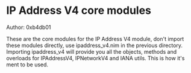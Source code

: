 # IP Address V4 core modules

Author: 0xb4db01

These are the core modules for the IP Address V4 module, don't import these modules directly, use ipaddress_v4.nim in the previous directory.
Importing ipaddress_v4 will provide you all the objects, methods and overloads for IPAddressV4, IPNetworkV4 and IANA utils. This is how it's ment to be used.

